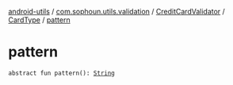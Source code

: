[android-utils](../../../index.md) / [com.sophoun.utils.validation](../../index.md) / [CreditCardValidator](../index.md) / [CardType](index.md) / [pattern](./pattern.md)

# pattern

`abstract fun pattern(): `[`String`](https://kotlinlang.org/api/latest/jvm/stdlib/kotlin/-string/index.html)